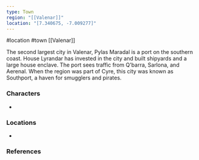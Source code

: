 ```yaml
---
type: Town
region: "[[Valenar]]"
location: "[7.340675, -7.009277]"
---
```

 #location #town [[Valenar]]

The second largest city in Valenar, Pylas Maradal is a port on the southern coast. House Lyrandar has invested in the city and built shipyards and a large house enclave. The port sees traffic from Q'barra, Sarlona, and Aerenal. When the region was part of Cyre, this city was known as Southport, a haven for smugglers and pirates.

### Characters

* 

### Locations

* 

### References
